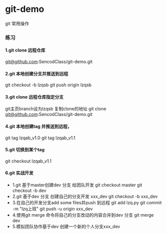 # git-demo
git 常用操作
### 练习
#### 1.git clone 远程仓库 
git@github.com:SencodClass/git-demo.git
#### 2.git 本地创建分支并推送到远程
git checkout -b lzqsb
git push origin lzqsb
#### 3.git clone 远程仓库指定分支
git主页branch设为lzqsb 复制clone的地址
git clone git@github.com:SencodClass/git-demo.git
#### 4.git 本地创建tag 并推送到远程， 
git tag lzqab_v1.0
git tag lzqab_v1.1
#### 5.git 切换到某个tag
git checkout lzqab_v1.1
#### 6.git 实战开发
- 1.git 基于master创建dev 分支 给团队开发
git checkout master
git checkout -b dev
- 2.git 基于dev 分支 创建自己的分支开发 xxx_dev
git checkout -b xxx_dev
- 3.在自己的开发分支add some files并push 到远程
git add lzq.py
git commit -m "lzq上班"
git push -u origin xxx_dev
- 4.使用git merge 命令将自己的分支改动的内容合并到dev 分支
 git merge dev
- 5.模拟团队协作基于dev 创建一个新的个人分支xxx_dev  

